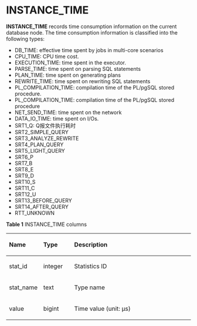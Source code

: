# INSTANCE\_TIME<a name="EN-US_TOPIC_0289900716"></a>

**INSTANCE\_TIME**  records time consumption information on the current database node. The time consumption information is classified into the following types:

-   DB\_TIME: effective time spent by jobs in multi-core scenarios
-   CPU\_TIME: CPU time cost.
-   EXECUTION\_TIME: time spent in the executor.
-   PARSE\_TIME: time spent on parsing SQL statements
-   PLAN\_TIME: time spent on generating plans
-   REWRITE\_TIME: time spent on rewriting SQL statements
-   PL\_COMPILATION\_TIME: compilation time of the PL/pgSQL stored procedure.
-   PL\_COMPILATION\_TIME: compilation time of the PL/pgSQL stored procedure
-   NET\_SEND\_TIME: time spent on the network
-   DATA\_IO\_TIME: time spent on I/Os.
-   SRT1_Q: Q报文件执行耗时
-   SRT2_SIMPLE_QUERY
-   SRT3_ANALYZE_REWRITE
-   SRT4_PLAN_QUERY
-   SRT5_LIGHT_QUERY
-   SRT6_P
-   SRT7_B
-   SRT8_E
-   SRT9_D
-   SRT10_S
-   SRT11_C
-   SRT12_U
-   SRT13_BEFORE_QUERY
-   SRT14_AFTER_QUERY
-   RTT_UNKNOWN

**Table  1**  INSTANCE\_TIME columns

<a name="en-us_topic_0283136931_en-us_topic_0237122557_table1442423914333"></a>
<table><thead align="left"><tr id="en-us_topic_0283136931_en-us_topic_0237122557_row18577739163316"><th class="cellrowborder" valign="top" width="17.27%" id="mcps1.2.4.1.1"><p id="en-us_topic_0283136931_en-us_topic_0237122557_p857711399331"><a name="en-us_topic_0283136931_en-us_topic_0237122557_p857711399331"></a><a name="en-us_topic_0283136931_en-us_topic_0237122557_p857711399331"></a>Name</p>
</th>
<th class="cellrowborder" valign="top" width="16.8%" id="mcps1.2.4.1.2"><p id="en-us_topic_0283136931_en-us_topic_0237122557_p19577239113315"><a name="en-us_topic_0283136931_en-us_topic_0237122557_p19577239113315"></a><a name="en-us_topic_0283136931_en-us_topic_0237122557_p19577239113315"></a>Type</p>
</th>
<th class="cellrowborder" valign="top" width="65.93%" id="mcps1.2.4.1.3"><p id="en-us_topic_0283136931_en-us_topic_0237122557_p4577439153315"><a name="en-us_topic_0283136931_en-us_topic_0237122557_p4577439153315"></a><a name="en-us_topic_0283136931_en-us_topic_0237122557_p4577439153315"></a>Description</p>
</th>
</tr>
</thead>
<tbody><tr id="en-us_topic_0283136931_en-us_topic_0237122557_row175781339153312"><td class="cellrowborder" valign="top" width="17.27%" headers="mcps1.2.4.1.1 "><p id="en-us_topic_0283136931_en-us_topic_0237122557_p13578143993312"><a name="en-us_topic_0283136931_en-us_topic_0237122557_p13578143993312"></a><a name="en-us_topic_0283136931_en-us_topic_0237122557_p13578143993312"></a>stat_id</p>
</td>
<td class="cellrowborder" valign="top" width="16.8%" headers="mcps1.2.4.1.2 "><p id="en-us_topic_0283136931_en-us_topic_0237122557_p1057853912337"><a name="en-us_topic_0283136931_en-us_topic_0237122557_p1057853912337"></a><a name="en-us_topic_0283136931_en-us_topic_0237122557_p1057853912337"></a>integer</p>
</td>
<td class="cellrowborder" valign="top" width="65.93%" headers="mcps1.2.4.1.3 "><p id="en-us_topic_0283136931_en-us_topic_0237122557_p1757873920336"><a name="en-us_topic_0283136931_en-us_topic_0237122557_p1757873920336"></a><a name="en-us_topic_0283136931_en-us_topic_0237122557_p1757873920336"></a>Statistics ID</p>
</td>
</tr>
<tr id="en-us_topic_0283136931_en-us_topic_0237122557_row17578153914339"><td class="cellrowborder" valign="top" width="17.27%" headers="mcps1.2.4.1.1 "><p id="en-us_topic_0283136931_en-us_topic_0237122557_p857812394333"><a name="en-us_topic_0283136931_en-us_topic_0237122557_p857812394333"></a><a name="en-us_topic_0283136931_en-us_topic_0237122557_p857812394333"></a>stat_name</p>
</td>
<td class="cellrowborder" valign="top" width="16.8%" headers="mcps1.2.4.1.2 "><p id="en-us_topic_0283136931_en-us_topic_0237122557_p1257873983311"><a name="en-us_topic_0283136931_en-us_topic_0237122557_p1257873983311"></a><a name="en-us_topic_0283136931_en-us_topic_0237122557_p1257873983311"></a>text</p>
</td>
<td class="cellrowborder" valign="top" width="65.93%" headers="mcps1.2.4.1.3 "><p id="en-us_topic_0283136931_en-us_topic_0237122557_p13578103973319"><a name="en-us_topic_0283136931_en-us_topic_0237122557_p13578103973319"></a><a name="en-us_topic_0283136931_en-us_topic_0237122557_p13578103973319"></a>Type name</p>
</td>
</tr>
<tr id="en-us_topic_0283136931_en-us_topic_0237122557_row14578123913314"><td class="cellrowborder" valign="top" width="17.27%" headers="mcps1.2.4.1.1 "><p id="en-us_topic_0283136931_en-us_topic_0237122557_p1357933910338"><a name="en-us_topic_0283136931_en-us_topic_0237122557_p1357933910338"></a><a name="en-us_topic_0283136931_en-us_topic_0237122557_p1357933910338"></a>value</p>
</td>
<td class="cellrowborder" valign="top" width="16.8%" headers="mcps1.2.4.1.2 "><p id="en-us_topic_0283136931_en-us_topic_0237122557_p75791139173314"><a name="en-us_topic_0283136931_en-us_topic_0237122557_p75791139173314"></a><a name="en-us_topic_0283136931_en-us_topic_0237122557_p75791139173314"></a>bigint</p>
</td>
<td class="cellrowborder" valign="top" width="65.93%" headers="mcps1.2.4.1.3 "><p id="en-us_topic_0283136931_en-us_topic_0237122557_p125797399330"><a name="en-us_topic_0283136931_en-us_topic_0237122557_p125797399330"></a><a name="en-us_topic_0283136931_en-us_topic_0237122557_p125797399330"></a>Time value (unit: μs)</p>
</td>
</tr>
</tbody>
</table>

